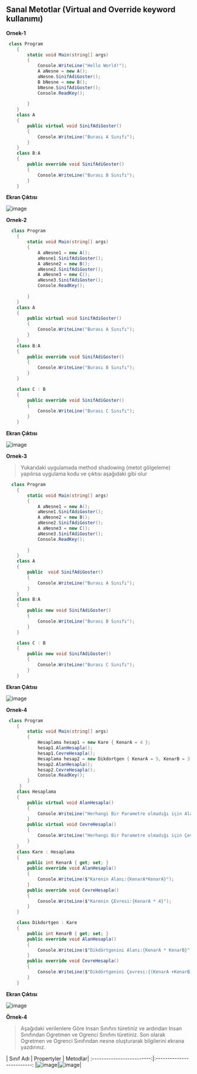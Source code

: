 ## Sanal Metotlar (Virtual and Override keyword kullanımı) ##

**Ornek-1**
```csharp
 class Program
    {
        static void Main(string[] args)
        {
            Console.WriteLine("Hello World!");
            A aNesne = new A();
            aNesne.SinifAdiGoster();
            B bNesne = new B();
            bNesne.SinifAdiGoster();
            Console.ReadKey();
            
        }
    }
    class A
    {
        public virtual void SinifAdiGoster()
        {
            Console.WriteLine("Burası A Sınıfı");
        }
    }
    class B:A
    {
        public override void SinifAdiGoster()
        {
            Console.WriteLine("Burası B Sınıfı");
        }
    }
```

**Ekran Çıktısı**

![image](https://user-images.githubusercontent.com/28144917/144972733-f0d246e8-9c5c-4495-8e56-a896a2f9b6f8.png)


**Ornek-2**

```csharp
  class Program
    {
        static void Main(string[] args)
        {
            A aNesne1 = new A();
            aNesne1.SinifAdiGoster();
            A aNesne2 = new B();
            aNesne2.SinifAdiGoster();
            A aNesne3 = new C();
            aNesne3.SinifAdiGoster();
            Console.ReadKey();
                        
        }
    }
    class A
    {
        public virtual void SinifAdiGoster()
        {
            Console.WriteLine("Burası A Sınıfı");
        }
    }
    class B:A
    {
        public override void SinifAdiGoster()
        {
            Console.WriteLine("Burası B Sınıfı");
        }
    }

    class C : B
    {
        public override void SinifAdiGoster()
        {
            Console.WriteLine("Burası C Sınıfı");
        }
    }
```

**Ekran Çıktısı**

![image](https://user-images.githubusercontent.com/28144917/144974908-fd0bb6d8-7be8-4f87-bac4-b79799cf57ca.png)

**Ornek-3**
> Yukarıdaki uygulamada method shadowing (metot gölgeleme) yapılırsa uygulama kodu ve çıktısı aşağıdaki gibi olur

```csharp
  class Program
    {
        static void Main(string[] args)
        {
            A aNesne1 = new A();
            aNesne1.SinifAdiGoster();
            A aNesne2 = new B();
            aNesne2.SinifAdiGoster();
            A aNesne3 = new C();
            aNesne3.SinifAdiGoster();
            Console.ReadKey();
                       
        }
    }
    class A
    {
        public  void SinifAdiGoster()
        {
            Console.WriteLine("Burası A Sınıfı");
        }
    }
    class B:A
    {
        public new void SinifAdiGoster()
        {
            Console.WriteLine("Burası B Sınıfı");
        }
    }

    class C : B
    {
        public new void SinifAdiGoster()
        {
            Console.WriteLine("Burası C Sınıfı");
        }
    }
```

**Ekran Çıktısı**

![image](https://user-images.githubusercontent.com/28144917/144975536-b36d86de-8eee-4952-8248-49f382cdf4dd.png)


**Ornek-4**

```csharp
 class Program
    {
        static void Main(string[] args)
        {
            Hesaplama hesap1 = new Kare { KenarA = 4 };
            hesap1.AlanHesapla();
            hesap1.CevreHesapla();
            Hesaplama hesap2 = new Dikdortgen { KenarA = 5, KenarB = 3 };
            hesap2.AlanHesapla();
            hesap2.CevreHesapla();
            Console.ReadKey();
        }
     }
    class Hesaplama
    {
        public virtual void AlanHesapla()
        {
            Console.WriteLine("Herhangi Bir Parametre olmadığı için Alan Hesaplanamadı.");
        }
        public virtual void CevreHesapla()
        {
            Console.WriteLine("Herhangi Bir Parametre olmadığı için Çevre Hesaplanamadı.");
        }
    }
    class Kare : Hesaplama
    {
        public int KenarA { get; set; }
        public override void AlanHesapla()
        {
            Console.WriteLine($"Karenin Alanı:{KenarA*KenarA}");
        }
        public override void CevreHesapla()
        {
            Console.WriteLine($"Karenin ÇEvresi:{KenarA * 4}");
        }
    }

    class Dikdortgen : Kare
    {
        public int KenarB { get; set; }
        public override void AlanHesapla()
        {
            Console.WriteLine($"Dikdörtgenini Alanı:{KenarA * KenarB}");
        }
        public override void CevreHesapla()
        {
            Console.WriteLine($"Dikdörtgenini Çevresi:{(KenarA +KenarB) * 2}");
        }
    }
  ```
  
 **Ekran Çıktısı**

![image](https://user-images.githubusercontent.com/28144917/144978180-0e0b54ae-4707-46e4-945d-86b7b095d174.png)   


**Örnek-4**
> Aşağıdaki verilenlere Göre Insan Sınıfını türetiniz ve  ardından Insan Sınıfından Ogretmen ve Ogrenci Sınıfını türetiniz. Son olarak Ogretmen ve Ogrenci Sınıfından nesne oluşturarak bilgilerini ekrana yazdırınız.

| Sınıf Adı     | Propertyler  | Metodlar|
:-------------------------:|:-------------------------:
|![image](https://user-images.githubusercontent.com/28144917/144388168-04ab5a7d-166f-41f9-89a9-03eab26466e2.png)|![image](https://user-images.githubusercontent.com/28144917/144388258-f733a6ac-1718-4ccf-86ae-03f169d63379.png)|


